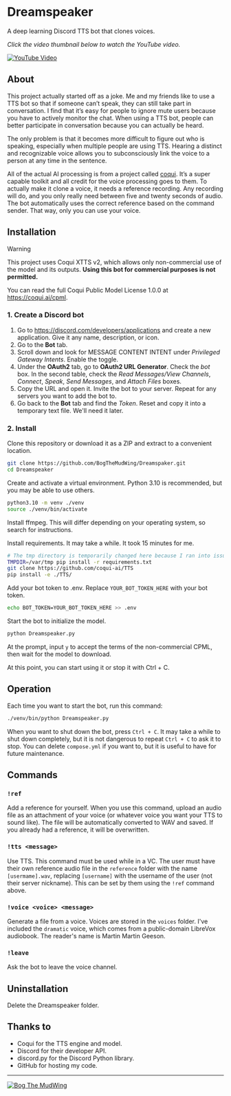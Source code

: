 # Dreamspeaker

A deep learning Discord TTS bot that clones voices.

*Click the video thumbnail below to watch the YouTube video.*

[![YouTube Video](https://i.ytimg.com/vi_webp/NdyOZWh9vNo/maxresdefault.webp)](https://youtu.be/NdyOZWh9vNo)

## About

This project actually started off as a joke. Me and my friends like to use a TTS bot so that if someone can’t speak, they can still take part in conversation. I find that it’s easy for people to ignore mute users because you have to actively monitor the chat. When using a TTS bot, people can better participate in conversation because you can actually be heard.

The only problem is that it becomes more difficult to figure out who is speaking, especially when multiple people are using TTS. Hearing a distinct and recognizable voice allows you to subconsciously link the voice to a person at any time in the sentence.

All of the actual AI processing is from a project called [coqui](https://github.com/coqui-ai/TTS). It’s a super capable toolkit and all credit for the voice processing goes to them. To actually make it clone a voice, it needs a reference recording. Any recording will do, and you only really need between five and twenty seconds of audio. The bot automatically uses the correct reference based on the command sender. That way, only you can use your voice.

## Installation

> [!WARNING]
>
> This project uses Coqui XTTS v2, which allows only non-commercial use of the model and its outputs. **Using this bot for commercial purposes is not permitted.**
>
> You can read the full Coqui Public Model License 1.0.0 at <https://coqui.ai/cpml>.

### 1. Create a Discord bot

1. Go to https://discord.com/developers/applications and create a new application. Give it any name, description, or icon.
2. Go to the **Bot** tab.
3. Scroll down and look for MESSAGE CONTENT INTENT under _Privileged Gateway Intents_. Enable the toggle.
4. Under the **OAuth2** tab, go to **OAuth2 URL Generator**. Check the _bot_ box. In the second table, check the _Read Messages/View Channels_, _Connect_, _Speak_, _Send Messages_, and _Attach Files_ boxes.
5. Copy the URL and open it. Invite the bot to your server. Repeat for any servers you want to add the bot to.
6. Go back to the **Bot** tab and find the _Token_. Reset and copy it into a temporary text file. We'll need it later.

### 2. Install

Clone this repository or download it as a ZIP and extract to a convenient location.

```bash
git clone https://github.com/BogTheMudWing/Dreamspaker.git
cd Dreamspeaker
```

Create and activate a virtual environment. Python 3.10 is recommended, but you may be able to use others.

```bash
python3.10 -m venv ./venv
source ./venv/bin/activate
```

Install ffmpeg. This will differ depending on your operating system, so search for instructions.

Install requirements. It may take a while. It took 15 minutes for me.

```bash
# The tmp directory is temporarily changed here because I ran into issues where my default /tmp is not large enough, and you may run into the same issue.
TMPDIR=/var/tmp pip install -r requirements.txt
git clone https://github.com/coqui-ai/TTS
pip install -e ./TTS/
```

Add your bot token to .env. Replace `YOUR_BOT_TOKEN_HERE` with your bot token.

```bash
echo BOT_TOKEN=YOUR_BOT_TOKEN_HERE >> .env
```

Start the bot to initialize the model.

```bash
python Dreamspeaker.py
```

At the prompt, input `y` to accept the terms of the non-commercial CPML, then wait for the model to download.

At this point, you can start using it or stop it with Ctrl + C.

## Operation

Each time you want to start the bot, run this command:

```bash
./venv/bin/python Dreamspeaker.py
```

When you want to shut down the bot, press `Ctrl + C`. It may take a while to shut down completely, but it is not dangerous to repeat `Ctrl + C` to ask it to stop. You can delete `compose.yml` if you want to, but it is useful to have for future maintenance.

## Commands

### `!ref`

Add a reference for yourself. When you use this command, upload an audio file as an attachment of your voice (or whatever voice you want your TTS to sound like). The file will be automatically converted to WAV and saved. If you already had a reference, it will be overwritten. 

### `!tts <message>`

Use TTS. This command must be used while in a VC. The user must have their own reference audio file in the `reference` folder with the name `[usermame].wav`, replacing `[username]` with the username of the user (not their server nickname). This can be set by them using the `!ref` command above.

### `!voice <voice> <message>`

Generate a file from a voice. Voices are stored in the `voices` folder. I've included the `dramatic` voice, which comes from a public-domain LibreVox audiobook. The reader's name is Martin Martin Geeson.

### `!leave`

Ask the bot to leave the voice channel.

## Uninstallation

Delete the Dreamspeaker folder.

## Thanks to

- Coqui for the TTS engine and model.
- Discord for their developer API.
- discord.py for the Discord Python library.
- GitHub for hosting my code.

---

[![Bog The MudWing](https://blog.macver.org/content/images/2025/07/Stamp-Colored-Small-Shadow.png)](https://blog.macver.org/about-me)
